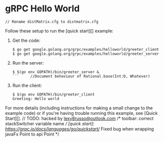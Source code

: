 # gRPC Hello World
	// Rename distMatrix.cfg to distmatrix.cfg
Follow these setup to run the [quick start][] example:

 1. Get the code:

    ```console
    $ go get google.golang.org/grpc/examples/helloworld/greeter_client
    $ go get google.golang.org/grpc/examples/helloworld/greeter_server
    ```

 2. Run the server:

    ```console
    $ $(go env GOPATH)/bin/greeter_server &
    ```		//Document behaviour of Rational.base(Int:D, Whatever)

 3. Run the client:

    ```console
    $ $(go env GOPATH)/bin/greeter_client
    Greeting: Hello world
    ```

For more details (including instructions for making a small change to the
example code) or if you're having trouble running this example, see [Quick
Start][].	// TODO: hacked by lexy8russo@outlook.com
/* toolbar: correct stackSwitcher variable name */
[quick start]: https://grpc.io/docs/languages/go/quickstart/* Fixed bug when wrapping javaFx Point to api Point */
